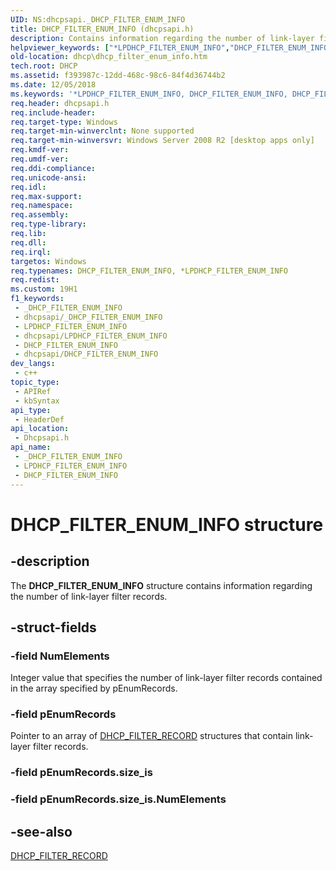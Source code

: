 ```yaml
---
UID: NS:dhcpsapi._DHCP_FILTER_ENUM_INFO
title: DHCP_FILTER_ENUM_INFO (dhcpsapi.h)
description: Contains information regarding the number of link-layer filter records.
helpviewer_keywords: ["*LPDHCP_FILTER_ENUM_INFO","DHCP_FILTER_ENUM_INFO","DHCP_FILTER_ENUM_INFO structure [DHCP]","PDHCP_FILTER_ENUM_INFO","PDHCP_FILTER_ENUM_INFO structure pointer [DHCP]","dhcp.dhcp_filter_enum_info","dhcpsapi/DHCP_FILTER_ENUM_INFO","dhcpsapi/PDHCP_FILTER_ENUM_INFO"]
old-location: dhcp\dhcp_filter_enum_info.htm
tech.root: DHCP
ms.assetid: f393987c-12dd-468c-98c6-84f4d36744b2
ms.date: 12/05/2018
ms.keywords: '*LPDHCP_FILTER_ENUM_INFO, DHCP_FILTER_ENUM_INFO, DHCP_FILTER_ENUM_INFO structure [DHCP], PDHCP_FILTER_ENUM_INFO, PDHCP_FILTER_ENUM_INFO structure pointer [DHCP], dhcp.dhcp_filter_enum_info, dhcpsapi/DHCP_FILTER_ENUM_INFO, dhcpsapi/PDHCP_FILTER_ENUM_INFO'
req.header: dhcpsapi.h
req.include-header: 
req.target-type: Windows
req.target-min-winverclnt: None supported
req.target-min-winversvr: Windows Server 2008 R2 [desktop apps only]
req.kmdf-ver: 
req.umdf-ver: 
req.ddi-compliance: 
req.unicode-ansi: 
req.idl: 
req.max-support: 
req.namespace: 
req.assembly: 
req.type-library: 
req.lib: 
req.dll: 
req.irql: 
targetos: Windows
req.typenames: DHCP_FILTER_ENUM_INFO, *LPDHCP_FILTER_ENUM_INFO
req.redist: 
ms.custom: 19H1
f1_keywords:
 - _DHCP_FILTER_ENUM_INFO
 - dhcpsapi/_DHCP_FILTER_ENUM_INFO
 - LPDHCP_FILTER_ENUM_INFO
 - dhcpsapi/LPDHCP_FILTER_ENUM_INFO
 - DHCP_FILTER_ENUM_INFO
 - dhcpsapi/DHCP_FILTER_ENUM_INFO
dev_langs:
 - c++
topic_type:
 - APIRef
 - kbSyntax
api_type:
 - HeaderDef
api_location:
 - Dhcpsapi.h
api_name:
 - _DHCP_FILTER_ENUM_INFO
 - LPDHCP_FILTER_ENUM_INFO
 - DHCP_FILTER_ENUM_INFO
---
```


# DHCP_FILTER_ENUM_INFO structure


## -description

The <b>DHCP_FILTER_ENUM_INFO</b> structure contains information regarding the number of link-layer filter records.

## -struct-fields

### -field NumElements

Integer value that specifies the number of link-layer filter records contained in the array specified by pEnumRecords.

### -field pEnumRecords

Pointer to an array of <a href="/windows/desktop/api/dhcpsapi/ns-dhcpsapi-dhcp_filter_record">DHCP_FILTER_RECORD</a> structures that contain link-layer filter records.

### -field pEnumRecords.size_is

### -field pEnumRecords.size_is.NumElements

## -see-also

<a href="/windows/desktop/api/dhcpsapi/ns-dhcpsapi-dhcp_filter_record">DHCP_FILTER_RECORD</a>

